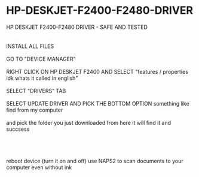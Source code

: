 # HP-DESKJET-F2400-F2480-DRIVER
HP DESKJET F2400-F2480 DRIVER - SAFE AND TESTED
<br>
<br><br>
INSTALL ALL FILES<br><br>
GO TO "DEVICE MANAGER"<br><br>
RIGHT CLICK ON HP DESKJET F2400 AND SELECT "features / properties idk whats it called in english"<br><br>
SELECT "DRIVERS" TAB<br><br>
SELECT UPDATE DRIVER AND PICK THE BOTTOM OPTION something like find from my computer<br><br>
and pick the folder you just downloaded from here it will find it and succsess<br><br>
<br>
<br>
<br>
reboot device (turn it on and off)
use NAPS2 to scan documents to your computer even without ink
